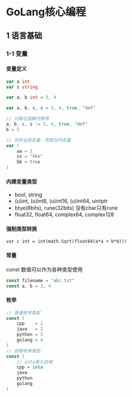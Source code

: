# GoLang核心编程

## 1 语言基础

### 1-1 变量

#### 变量定义

```go
var a int
var s string

var a, b int = 3, 4

var a, b, c, s = 3, 4, true, "def"

// 只能在函数内使用
a, b, c, s := 3, 4, true, "def"
b = 5

// 并非全局变量，而是包内变量
var (
	aa = 3
	ss = "kkk"
	bb = true
)
```

#### 内建变量类型

* bool, string
* (u)int, (u)int8, (u)int16, (u)int64, uintptr
* btye(8bits), rune(32bits) 没有char只有rune
* float32, float64, complex64, complex128

#### 强制类型转换

```golang
var c int = int(math.Sqrt(float64(a*a + b*b)))
```

#### 常量

const 数值可以作为各种类型使用

```go
const filename = "abc.txt"
const a, b = 3, 4
```

#### 枚举

```go
// 普通枚举类型
const (
    cpp    = 1
    java   = 2
    python = 3
    golang = 4
)
// 自增枚举类型
const (
    // iota表示自增
    cpp = iota
    java
    python
    golang
)
```

